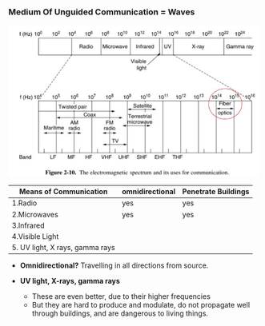 ### Medium Of Unguided Communication = Waves

<img src=Type_of_waves.jpg width=500 />

|Means of Communication|omnidirectional|Penetrate Buildings|
|---|---|---|
|1.Radio|yes|yes|
|2.Microwaves|yes|yes|
|3.Infrared|||
|4.Visible Light|||
|5. UV light, X rays, gamma rays|||

- **Omnidirectional?** Travelling in all directions from source.

- **UV light, X-rays, gamma rays**
  - These are even better, due to their higher frequencies
  - But they are hard to produce and modulate, do not propagate well through buildings, and are dangerous to living things.


